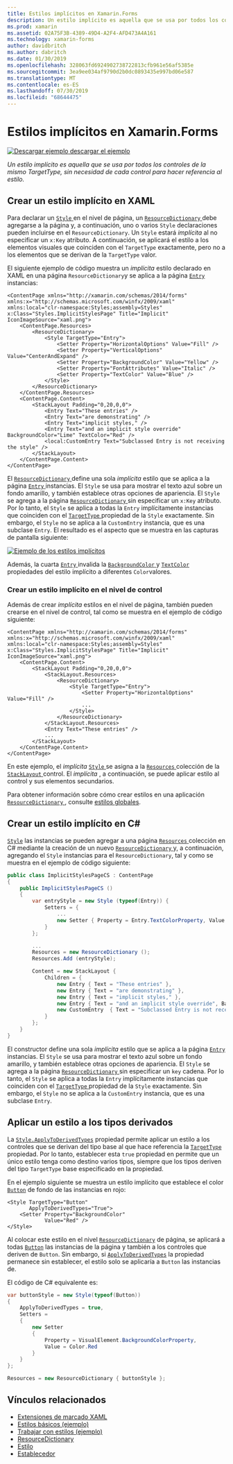 ```yaml
---
title: Estilos implícitos en Xamarin.Forms
description: Un estilo implícito es aquella que se usa por todos los controles de la mismo TargetType, sin necesidad de cada control para hacer referencia al estilo.
ms.prod: xamarin
ms.assetid: 02A75F3B-4389-49D4-A2F4-AFD473A4A161
ms.technology: xamarin-forms
author: davidbritch
ms.author: dabritch
ms.date: 01/30/2019
ms.openlocfilehash: 328063fd6924902738722813cfb961e56af5385e
ms.sourcegitcommit: 3ea9ee034af9790d2b0dc0893435e997bd06e587
ms.translationtype: MT
ms.contentlocale: es-ES
ms.lasthandoff: 07/30/2019
ms.locfileid: "68644475"
---
```

# <a name="implicit-styles-in-xamarinforms"></a>Estilos implícitos en Xamarin.Forms

[![Descargar ejemplo](~/media/shared/download.png) descargar el ejemplo](https://docs.microsoft.com/samples/xamarin/xamarin-forms-samples/userinterface-styles-basicstyles)

_Un estilo implícito es aquella que se usa por todos los controles de la mismo TargetType, sin necesidad de cada control para hacer referencia al estilo._

## <a name="create-an-implicit-style-in-xaml"></a>Crear un estilo implícito en XAML

Para declarar un [ `Style` ](xref:Xamarin.Forms.Style) en el nivel de página, un [ `ResourceDictionary` ](xref:Xamarin.Forms.ResourceDictionary) debe agregarse a la página y, a continuación, uno o varios `Style` declaraciones pueden incluirse en el `ResourceDictionary`. Un `Style` estará *implícita* al no especificar un `x:Key` atributo. A continuación, se aplicará el estilo a los elementos visuales que coinciden con el `TargetType` exactamente, pero no a los elementos que se derivan de la `TargetType` valor.

El siguiente ejemplo de código muestra un *implícita* estilo declarado en XAML en una página `ResourceDictionary`y se aplica a la página [ `Entry` ](xref:Xamarin.Forms.Entry) instancias:

```xaml
<ContentPage xmlns="http://xamarin.com/schemas/2014/forms" xmlns:x="http://schemas.microsoft.com/winfx/2009/xaml" xmlns:local="clr-namespace:Styles;assembly=Styles" x:Class="Styles.ImplicitStylesPage" Title="Implicit" IconImageSource="xaml.png">
    <ContentPage.Resources>
        <ResourceDictionary>
            <Style TargetType="Entry">
                <Setter Property="HorizontalOptions" Value="Fill" />
                <Setter Property="VerticalOptions" Value="CenterAndExpand" />
                <Setter Property="BackgroundColor" Value="Yellow" />
                <Setter Property="FontAttributes" Value="Italic" />
                <Setter Property="TextColor" Value="Blue" />
            </Style>
        </ResourceDictionary>
    </ContentPage.Resources>
    <ContentPage.Content>
        <StackLayout Padding="0,20,0,0">
            <Entry Text="These entries" />
            <Entry Text="are demonstrating" />
            <Entry Text="implicit styles," />
            <Entry Text="and an implicit style override" BackgroundColor="Lime" TextColor="Red" />
            <local:CustomEntry Text="Subclassed Entry is not receiving the style" />
        </StackLayout>
    </ContentPage.Content>
</ContentPage>
```

El [ `ResourceDictionary` ](xref:Xamarin.Forms.ResourceDictionary) define una sola *implícita* estilo que se aplica a la página [ `Entry` ](xref:Xamarin.Forms.Entry) instancias. El `Style` se usa para mostrar el texto azul sobre un fondo amarillo, y también establece otras opciones de apariencia. El `Style` se agrega a la página [ `ResourceDictionary` ](xref:Xamarin.Forms.ResourceDictionary) sin especificar un `x:Key` atributo. Por lo tanto, el `Style` se aplica a todas la `Entry` implícitamente instancias que coinciden con el [ `TargetType` ](xref:Xamarin.Forms.Style.TargetType) propiedad de la `Style` exactamente. Sin embargo, el `Style` no se aplica a la `CustomEntry` instancia, que es una subclase `Entry`. El resultado es el aspecto que se muestra en las capturas de pantalla siguiente:

[![](implicit-images/implicit-styles.png "Ejemplo de los estilos implícitos")](implicit-images/implicit-styles-large.png#lightbox "ejemplo los estilos implícitos")

Además, la cuarta [ `Entry` ](xref:Xamarin.Forms.Entry) invalida la [ `BackgroundColor` ](xref:Xamarin.Forms.VisualElement.BackgroundColor) y [ `TextColor` ](xref:Xamarin.Forms.Entry.TextColor) propiedades del estilo implícito a diferentes `Color`valores.

### <a name="create-an-implicit-style-at-the-control-level"></a>Crear un estilo implícito en el nivel de control

Además de crear *implícita* estilos en el nivel de página, también pueden crearse en el nivel de control, tal como se muestra en el ejemplo de código siguiente:

```xaml
<ContentPage xmlns="http://xamarin.com/schemas/2014/forms" xmlns:x="http://schemas.microsoft.com/winfx/2009/xaml" xmlns:local="clr-namespace:Styles;assembly=Styles" x:Class="Styles.ImplicitStylesPage" Title="Implicit" IconImageSource="xaml.png">
    <ContentPage.Content>
        <StackLayout Padding="0,20,0,0">
            <StackLayout.Resources>
                <ResourceDictionary>
                    <Style TargetType="Entry">
                        <Setter Property="HorizontalOptions" Value="Fill" />
                        ...
                    </Style>
                </ResourceDictionary>
            </StackLayout.Resources>
            <Entry Text="These entries" />
            ...
        </StackLayout>
    </ContentPage.Content>
</ContentPage>
```

En este ejemplo, el *implícita* [ `Style` ](xref:Xamarin.Forms.Style) se asigna a la [ `Resources` ](xref:Xamarin.Forms.VisualElement.Resources) colección de la [ `StackLayout` ](xref:Xamarin.Forms.StackLayout)control. El *implícita* , a continuación, se puede aplicar estilo al control y sus elementos secundarios.

Para obtener información sobre cómo crear estilos en una aplicación [ `ResourceDictionary` ](xref:Xamarin.Forms.ResourceDictionary), consulte [estilos globales](~/xamarin-forms/user-interface/styles/application.md).

## <a name="create-an-implicit-style-in-c35"></a>Crear un estilo implícito en C&#35;

[`Style`](xref:Xamarin.Forms.Style) las instancias se pueden agregar a una página [ `Resources` ](xref:Xamarin.Forms.VisualElement.Resources) colección en C# mediante la creación de un nuevo [ `ResourceDictionary` ](xref:Xamarin.Forms.ResourceDictionary)y, a continuación, agregando el `Style` instancias para el `ResourceDictionary`, tal y como se muestra en el ejemplo de código siguiente:

```csharp
public class ImplicitStylesPageCS : ContentPage
{
    public ImplicitStylesPageCS ()
    {
        var entryStyle = new Style (typeof(Entry)) {
            Setters = {
                ...
                new Setter { Property = Entry.TextColorProperty, Value = Color.Blue }
            }
        };

        ...
        Resources = new ResourceDictionary ();
        Resources.Add (entryStyle);

        Content = new StackLayout {
            Children = {
                new Entry { Text = "These entries" },
                new Entry { Text = "are demonstrating" },
                new Entry { Text = "implicit styles," },
                new Entry { Text = "and an implicit style override", BackgroundColor = Color.Lime, TextColor = Color.Red },
                new CustomEntry  { Text = "Subclassed Entry is not receiving the style" }
            }
        };
    }
}
```

El constructor define una sola *implícita* estilo que se aplica a la página [ `Entry` ](xref:Xamarin.Forms.Entry) instancias. El `Style` se usa para mostrar el texto azul sobre un fondo amarillo, y también establece otras opciones de apariencia. El `Style` se agrega a la página [ `ResourceDictionary` ](xref:Xamarin.Forms.ResourceDictionary) sin especificar un `key` cadena. Por lo tanto, el `Style` se aplica a todas la `Entry` implícitamente instancias que coinciden con el [ `TargetType` ](xref:Xamarin.Forms.Style.TargetType) propiedad de la `Style` exactamente. Sin embargo, el `Style` no se aplica a la `CustomEntry` instancia, que es una subclase `Entry`.

## <a name="apply-a-style-to-derived-types"></a>Aplicar un estilo a los tipos derivados

La [`Style.ApplyToDerivedTypes`](xref:Xamarin.Forms.Style.ApplyToDerivedTypes) propiedad permite aplicar un estilo a los controles que se derivan del tipo base al que hace referencia la [`TargetType`](xref:Xamarin.Forms.Style.TargetType) propiedad. Por lo tanto, establecer esta `true` propiedad en permite que un único estilo tenga como destino varios tipos, siempre que los tipos deriven del tipo `TargetType` base especificado en la propiedad.

En el ejemplo siguiente se muestra un estilo implícito que establece el color [`Button`](xref:Xamarin.Forms.Button) de fondo de las instancias en rojo:

```xaml
<Style TargetType="Button"
       ApplyToDerivedTypes="True">
    <Setter Property="BackgroundColor"
            Value="Red" />
</Style>
```

Al colocar este estilo en el nivel [`ResourceDictionary`](xref:Xamarin.Forms.ResourceDictionary) de página, se aplicará a todas [`Button`](xref:Xamarin.Forms.Button) las instancias de la página y también a los controles que deriven de `Button`. Sin embargo, si [`ApplyToDerivedTypes`](xref:Xamarin.Forms.Style.ApplyToDerivedTypes) la propiedad permanece sin establecer, el estilo solo se aplicaría a `Button` las instancias de.

El código de C# equivalente es:

```csharp
var buttonStyle = new Style(typeof(Button))
{
    ApplyToDerivedTypes = true,
    Setters =
    {
        new Setter
        {
            Property = VisualElement.BackgroundColorProperty,
            Value = Color.Red
        }
    }
};

Resources = new ResourceDictionary { buttonStyle };
```

## <a name="related-links"></a>Vínculos relacionados

- [Extensiones de marcado XAML](~/xamarin-forms/xaml/xaml-basics/xaml-markup-extensions.md)
- [Estilos básicos (ejemplo)](https://docs.microsoft.com/samples/xamarin/xamarin-forms-samples/userinterface-styles-basicstyles)
- [Trabajar con estilos (ejemplo)](https://docs.microsoft.com/samples/xamarin/xamarin-forms-samples/workingwithstyles)
- [ResourceDictionary](xref:Xamarin.Forms.ResourceDictionary)
- [Estilo](xref:Xamarin.Forms.Style)
- [Establecedor](xref:Xamarin.Forms.Setter)
